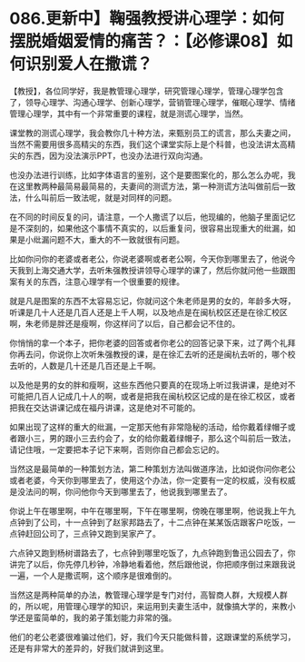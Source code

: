 # 086.更新中】鞠强教授讲心理学：如何摆脱婚姻爱情的痛苦？：【必修课08】如何识别爱人在撒谎？

【教授】，各位同学好，我是教管理心理学，研究管理心理学，管理心理学包含了，领导心理学、沟通心理学、创新心理学，营销管理心理学，催眠心理学、情绪管理心理学，其中有一个非常重要的课程，就是测谎心理学，当然。

课堂教的测谎心理学，我会教你几十种方法，来甄别员工的谎言，那么夫妻之间，当然不需要用很多高精尖的东西，我们这个课堂实际上是个科普，也没法讲太高精尖的东西，因为没法演示PPT，也没办法进行双向沟通。

也没办法进行训练，比如字体语言的鉴别，这个是要图案化的，那么怎么办呢，我在这里教两种最简易最简易的，夫妻间的测谎方法，第一种测谎方法叫做前后一致法，什么叫前后一致法呢，就是对同样的问题。

在不同的时间反复的问，请注意，一个人撒谎了以后，他现编的，他脑子里面记忆是不深刻的，如果他这个事情不真实的，以后重复问，很容易出现重大的纰漏，如果是小纰漏问题不大，重大的不一致就很有问题。

比如你问你的老婆或者老公，你说老婆啊或者老公啊，今天你到哪里去了，他说今天我到上海交通大学，去听朱强教授讲领导心理学的课了，然后你就问他一些跟图案有关的东西，注意心理学有一个很重要的规律。

就是凡是图案的东西不太容易忘记，你就问这个朱老师是男的女的，年龄多大呀，听课是几十人还是几百人还是上千人啊，以及地点是在闽杭校区还是在徐汇校区啊，朱老师是胖还是瘦啊，你这样问了以后，自己都会记不住的。

你悄悄的拿一个本子，把你老婆的回答或者你老公的回答记录下来，过了两个礼拜你再去问，你说你上次听朱强教授的课，是在徐汇去听的还是闽杭去听的，哪个校去听的，人数是几十还是几百还是上千啊。

以及他是男的女的胖和瘦啊，这些东西他只要真的在现场上听过我讲课，是绝对不可能把几百人记成几十人的啊，或者是把我在闽杭校区记成的是在徐汇校区，或者把我在交达讲课记成在福丹讲课，这是绝对不可能的。

如果出现了这样的重大的纰漏，一定那天他有非常隐秘的活动，给你戴着绿帽子或者跟小三，男的跟小三去约会了，女的给你戴着绿帽子，那么这个叫前后一致法，请记住哦，一定要把本子记下来啊，否则你自己都会忘记的。

当然这是最简单的一种策划方法，第二种策划方法叫做道序法，比如说你问你老公或者老婆，今天你到哪里去了，使用这个办法，你一定要有一定的权威，没有权威是没法问的啊，你问他你今天到哪里去了，他说我到哪里去了。

你说上午在哪里啊，中午在哪里啊，下午在哪里啊，傍晚在哪里啊，他说我上午九点钟到了公司，十一点钟到了赵家邦路去了，十二点钟在某某饭店跟客户吃饭，一点钟赶回公司了，三点钟又跑到吴家产了。

六点钟又跑到杨树谱路去了，七点钟到哪里吃饭了，九点钟跑到鲁迅公园去了，你讲完了以后，你先停几秒钟，冷静地看着他，然后跟他说，你把顺序倒过来跟我说一遍，一个人是撒谎啊，这个顺序是很难倒的。

当然这是两种简单的办法，教管理心理学是专门对付，高智商人群，大规模人群的，所以呢，用管理心理学的知识，来运用到夫妻生活中，就像搞大学的，来教小学还是蛮简单的，我的弟子策划能力非常的强。

他们的老公老婆很难骗过他们，好，我们今天只能做科普，这跟课堂的系统学习，还是有非常大的差异的，好我们就讲到这里。